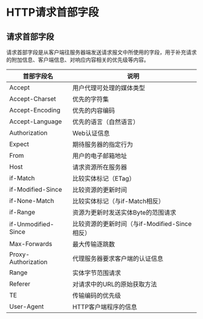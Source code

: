 # HTTP请求首部字段

## 请求首部字段

请求首部字段是从客户端往服务器端发送请求报文中所使用的字段，用于补充请求的附加信息、客户端信息、对响应内容相关的优先级等内容。

| 首部字段名          | 说明                                          |
| ------------------- | --------------------------------------------- |
| Accept              | 用户代理可处理的媒体类型                      |
| Accept-Charset      | 优先的字符集                                  |
| Accept-Encoding     | 优先的内容编码                                |
| Accept-Language     | 优先的语言（自然语言）                        |
| Authorization       | Web认证信息                                   |
| Expect              | 期待服务器的指定行为                          |
| From                | 用户的电子邮箱地址                            |
| Host                | 请求资源所在服务器                            |
| if-Match            | 比较实体标记（ETag）                          |
| if-Modified-Since   | 比较资源的更新时间                            |
| if-None-Match       | 比较实体标记（与if-Match相反）                |
| if-Range            | 资源为更新时发送实体Byte的范围请求            |
| if-Unmodified-Since | 比较资源的更新时间（与if-Modified-Since相反） |
| Max-Forwards        | 最大传输逐跳数                                |
| Proxy-Authorization | 代理服务器要求客户端的认证信息                |
| Range               | 实体字节范围请求                              |
| Referer             | 对请求中的URL的原始获取方法                   |
| TE                  | 传输编码的优先级                              |
| User-Agent          | HTTP客户端程序的信息                          |

